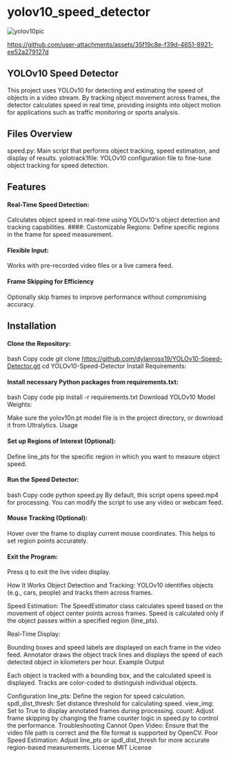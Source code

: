 # yolov10_speed_detector

![yolov10pic](https://github.com/user-attachments/assets/972b05c4-fe1b-44fb-b08d-5fafe1a82763)




https://github.com/user-attachments/assets/35f19c8e-f39d-4651-8921-ee52a279127d



## YOLOv10 Speed Detector

This project uses YOLOv10 for detecting and estimating the speed of objects in a video stream. By tracking object movement across frames, the detector calculates speed in real time, providing insights into object motion for applications such as traffic monitoring or sports analysis.

## Files Overview

speed.py: Main script that performs object tracking, speed estimation, and display of results.
yolotrack1file: YOLOv10 configuration file to fine-tune object tracking for speed detection.

## Features

#### Real-Time Speed Detection: 
Calculates object speed in real-time using YOLOv10's object detection and tracking capabilities.
####: Customizable Regions:
Define specific regions in the frame for speed measurement.
#### Flexible Input:
Works with pre-recorded video files or a live camera feed.
#### Frame Skipping for Efficiency
Optionally skip frames to improve performance without compromising accuracy.

## Installation
#### Clone the Repository:
bash
Copy code
git clone https://github.com/dylanross19/YOLOv10-Speed-Detector.git
cd YOLOv10-Speed-Detector
Install Requirements:

#### Install necessary Python packages from requirements.txt:
bash
Copy code
pip install -r requirements.txt
Download YOLOv10 Model Weights:

Make sure the yolov10n.pt model file is in the project directory, or download it from Ultralytics.
Usage

#### Set up Regions of Interest (Optional):
Define line_pts for the specific region in which you want to measure object speed.

#### Run the Speed Detector:
bash
Copy code
python speed.py
By default, this script opens speed.mp4 for processing. You can modify the script to use any video or webcam feed.

#### Mouse Tracking (Optional):
Hover over the frame to display current mouse coordinates. This helps to set region points accurately.

#### Exit the Program:

Press q to exit the live video display.

How It Works
Object Detection and Tracking: YOLOv10 identifies objects (e.g., cars, people) and tracks them across frames.

Speed Estimation: The SpeedEstimator class calculates speed based on the movement of object center points across frames. Speed is calculated only if the object passes within a specified region (line_pts).

Real-Time Display:

Bounding boxes and speed labels are displayed on each frame in the video feed.
Annotator draws the object track lines and displays the speed of each detected object in kilometers per hour.
Example Output

Each object is tracked with a bounding box, and the calculated speed is displayed. Tracks are color-coded to distinguish individual objects.

Configuration
line_pts: Define the region for speed calculation.
spdl_dist_thresh: Set distance threshold for calculating speed.
view_img: Set to True to display annotated frames during processing.
count: Adjust frame skipping by changing the frame counter logic in speed.py to control the performance.
Troubleshooting
Cannot Open Video: Ensure that the video file path is correct and the file format is supported by OpenCV.
Poor Speed Estimation: Adjust line_pts or spdl_dist_thresh for more accurate region-based measurements.
License
MIT License
